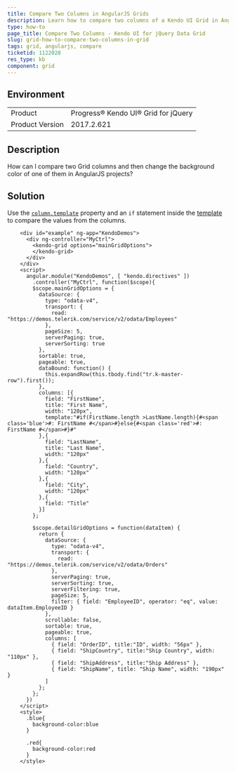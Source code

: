 ```yaml
---
title: Compare Two Columns in AngularJS Grids
description: Learn how to compare two columns of a Kendo UI Grid in AngularJS.
type: how-to
page_title: Compare Two Columns - Kendo UI for jQuery Data Grid
slug: grid-how-to-compare-two-columns-in-grid
tags: grid, angularjs, compare
ticketid: 1122028
res_type: kb
component: grid
---
```


## Environment

<table>
 <tr>
  <td>Product</td>
  <td>Progress® Kendo UI® Grid for jQuery</td> 
 </tr> <tr>
  <td>Product Version</td>
  <td>2017.2.621</td>
 </tr></table>


## Description

How can I compare two Grid columns and then change the background color of one of them in AngularJS projects?

## Solution

Use the [`column.template`](/api/javascript/ui/grid/configuration/columns.template) property and an `if` statement inside the [template](/framework/templates/overview#template-syntax) to compare the values from the columns.

```
    <div id="example" ng-app="KendoDemos">
      <div ng-controller="MyCtrl">
        <kendo-grid options="mainGridOptions">
        </kendo-grid>
      </div>
    </div>
    <script>
      angular.module("KendoDemos", [ "kendo.directives" ])
        .controller("MyCtrl", function($scope){
        $scope.mainGridOptions = {
          dataSource: {
            type: "odata-v4",
            transport: {
              read: "https://demos.telerik.com/service/v2/odata/Employees"
            },
            pageSize: 5,
            serverPaging: true,
            serverSorting: true
          },
          sortable: true,
          pageable: true,
          dataBound: function() {
            this.expandRow(this.tbody.find("tr.k-master-row").first());
          },
          columns: [{
            field: "FirstName",
            title: "First Name",
            width: "120px",
            template:"#if(FirstName.length >LastName.length){#<span class='blue'>#: FirstName #</span>#}else{#<span class='red'>#: FirstName #</span>#}#"
          },{
            field: "LastName",
            title: "Last Name",
            width: "120px"
          },{
            field: "Country",
            width: "120px"
          },{
            field: "City",
            width: "120px"
          },{
            field: "Title"
          }]
        };

        $scope.detailGridOptions = function(dataItem) {
          return {
            dataSource: {
              type: "odata-v4",
              transport: {
                read: "https://demos.telerik.com/service/v2/odata/Orders"
              },
              serverPaging: true,
              serverSorting: true,
              serverFiltering: true,
              pageSize: 5,
              filter: { field: "EmployeeID", operator: "eq", value: dataItem.EmployeeID }
            },
            scrollable: false,
            sortable: true,
            pageable: true,
            columns: [
              { field: "OrderID", title:"ID", width: "56px" },
              { field: "ShipCountry", title:"Ship Country", width: "110px" },
              { field: "ShipAddress", title:"Ship Address" },
              { field: "ShipName", title: "Ship Name", width: "190px" }
            ]
          };
        };
      })
    </script>
    <style>
      .blue{
        background-color:blue
      }

      .red{
        background-color:red
      }
    </style>
```
